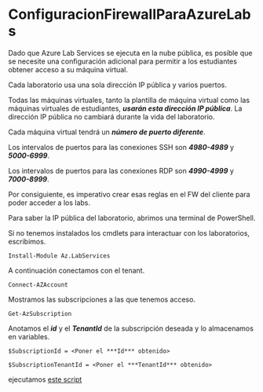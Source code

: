 # ConfiguracionFirewallParaAzureLabs

Dado que Azure Lab Services se ejecuta en la nube pública, es posible que se necesite una configuración adicional para permitir a los estudiantes obtener acceso a su máquina virtual.

Cada laboratorio usa una sola dirección IP pública y varios puertos. 

Todas las máquinas virtuales, tanto la plantilla de máquina virtual como las máquinas virtuales de estudiantes, ***usarán esta dirección IP pública***. La dirección IP pública no cambiará durante la vida del laboratorio. 

Cada máquina virtual tendrá un ***número de puerto diferente***. 

Los intervalos de puertos para las conexiones SSH son ***4980-4989*** y ***5000-6999***. 

Los intervalos de puertos para las conexiones RDP son ***4990-4999*** y ***7000-8999***. 

Por consiguiente, es imperativo crear esas reglas en el FW del cliente para poder acceder a los labs.

Para saber la IP pública del laboratorio, abrimos una terminal de PowerShell.

Si no tenemos instalados los cmdlets para interactuar con los laboratorios, escribimos.
```
Install-Module Az.LabServices
```

A continuación conectamos con el tenant.
```
Connect-AZAccount
```

Mostramos las subscripciones a las que tenemos acceso.
```
Get-AzSubscription
```

Anotamos el ***id*** y el ***TenantId*** de la subscripción deseada y lo almacenamos en variables.
```
$SubscriptionId = <Poner el ***Id*** obtenido>
```
```
$SubscriptionTenantId = <Poner el ***TenantId*** obtenido>
```




ejecutamos [este script](GetLabPublicIP.ps1)


